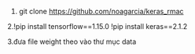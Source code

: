 1. git clone https://github.com/noagarcia/keras_rmac

2.!pip install tensorflow==1.15.0
  !pip install keras==2.1.2

3.đưa file weight theo vào thư mục data
